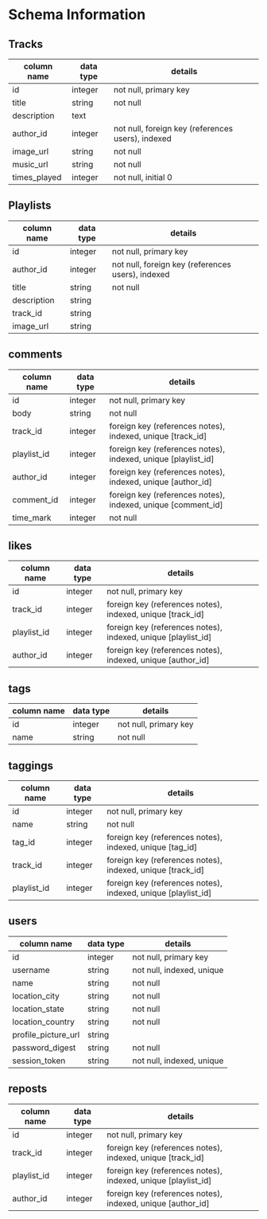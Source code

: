 # Schema Information

## Tracks
column name | data type | details
------------|-----------|-----------------------
id          | integer   | not null, primary key
title       | string    | not null
description | text      |
author_id   | integer   | not null, foreign key (references users), indexed
image_url   | string    | not null
music_url   | string    | not null
times_played| integer   | not null, initial 0

## Playlists
column name | data type | details
------------|-----------|-----------------------
id          | integer   | not null, primary key
author_id   | integer   | not null, foreign key (references users), indexed
title       | string    | not null
description | string    |
track_id    | string    |
image_url   | string    |

## comments
column name | data type | details
------------|-----------|-----------------------
id          | integer   | not null, primary key
body        | string    | not null
track_id    | integer   | foreign key (references notes), indexed, unique [track_id]
playlist_id | integer   | foreign key (references notes), indexed, unique [playlist_id]
author_id   | integer   | foreign key (references notes), indexed, unique [author_id]
comment_id  | integer   | foreign key (references notes), indexed, unique [comment_id]
time_mark   | integer   | not null

## likes
column name | data type | details
------------|-----------|-----------------------
id          | integer   | not null, primary key
track_id    | integer   | foreign key (references notes), indexed, unique [track_id]
playlist_id | integer   | foreign key (references notes), indexed, unique [playlist_id]
author_id   | integer   | foreign key (references notes), indexed, unique [author_id]


## tags
column name | data type | details
------------|-----------|-----------------------
id          | integer   | not null, primary key
name        | string    | not null

## taggings
column name | data type | details
------------|-----------|-----------------------
id          | integer   | not null, primary key
name        | string    | not null
tag_id      | integer   | foreign key (references notes), indexed, unique [tag_id]
track_id    | integer   | foreign key (references notes), indexed, unique [track_id]
playlist_id | integer   | foreign key (references notes), indexed, unique [playlist_id]


## users
column name         | data type | details
--------------------|-----------|-----------------------
id                  | integer   | not null, primary key
username            | string    | not null, indexed, unique
name                | string    | not null
location_city       | string    | not null
location_state      | string    | not null
location_country    | string    | not null
profile_picture_url | string    |  
password_digest     | string    | not null
session_token       | string    | not null, indexed, unique

## reposts
column name | data type | details
------------|-----------|-----------------------
id          | integer   | not null, primary key
track_id    | integer   | foreign key (references notes), indexed, unique [track_id]
playlist_id | integer   | foreign key (references notes), indexed, unique [playlist_id]
author_id   | integer   | foreign key (references notes), indexed, unique [author_id]

